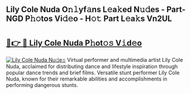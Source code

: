 ## Lily Cole Nuda O𝚗𝚕yf𝚊ns L𝚎a𝚔ed N𝚞𝚍es - Part-NGD P𝚑𝚘tos Vi𝚍𝚎o - H𝚘𝚝 Part L𝚎a𝚔s Vn2UL

# <h2><a href="http://kfcfg1.oniu.top/?m=Lily+Cole+Nuda">🔗👉 🔴 Lily Cole Nuda P𝚑ot𝚘𝚜 V𝚒d𝚎o</a></h2>

[![Lily Cole Nuda Nu𝚍e𝚜](https://i.imgur.com/0qMVB7G.gif)](http://kfcfg1.oniu.top/?m=Lily+Cole+Nuda)
Virtual performer and multimedia artist Lily Cole Nuda, acclaimed for distributing dance and lifestyle inspiration through popular dance trends and brief films. Versatile stunt performer Lily Cole Nuda, known for their remarkable abilities and accomplishments in performing dangerous stunts.  
